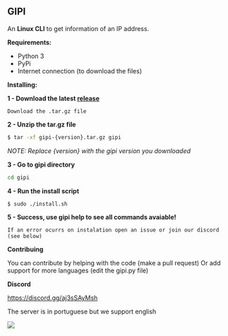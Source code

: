 GIPI
---
An **Linux CLI** to get information of an IP address.

**Requirements:** 
- Python 3 
- PyPi
- Internet connection (to download the files)

**Installing:**

**1 - Download the latest [release](https://github.com/davidcanas/gipi/releases/latest)**
```
Download the .tar.gz file
``` 

**2 - Unzip the tar.gz file**
```sh
$ tar -xf gipi-{version}.tar.gz gipi
```
*NOTE: Replace {version} with the gipi version you downloaded*

**3 - Go to gipi directory**
```sh
cd gipi
```

**4 - Run the install script**
```sh
$ sudo ./install.sh 
```

**5 - Success, use gipi help to see all commands avaiable!**
```
If an error ocurrs on instalation open an issue or join our discord (see below)
```

**Contribuing**

You can contribute by helping with the code (make a pull request)
Or add support for more languages ​​(edit the gipi.py file)


**Discord**

https://discord.gg/aj3sSAyMsh

The server is in portuguese but we support english

<img src="https://i.imgur.com/MGDh6rD.png">
